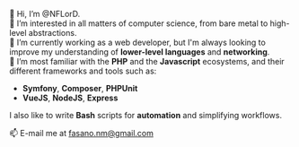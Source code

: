 👋 Hi, I’m @NFLorD.  
👀 I’m interested in all matters of computer science, from bare metal to high-level abstractions.  
🌱 I’m currently working as a web developer, but I'm always looking to improve my understanding of **lower-level languages** and **networking**.  
💞️ I’m most familiar with the **PHP** and the **Javascript** ecosystems, and their different frameworks and tools such as: 
* **Symfony**, **Composer**, **PHPUnit**
* **VueJS**, **NodeJS**, **Express**  

I also like to write **Bash** scripts for **automation** and simplifying workflows.  
     
📫 E-mail me at fasano.nm@gmail.com
